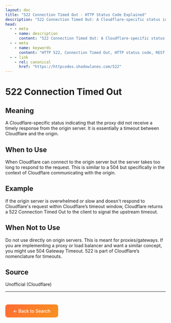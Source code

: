 ```yaml
---
layout: doc
title: "522 Connection Timed Out - HTTP Status Code Explained"
description: "522 Connection Timed Out: A Cloudflare-specific status indicating that the proxy did not receive a timely response from the origin server. It is essentially ..."
head:
  - - meta
    - name: description
      content: "522 Connection Timed Out: A Cloudflare-specific status indicating that the proxy did not receive a timely response from the origin server. It is essentially ..."
  - - meta
    - name: keywords
      content: "HTTP 522, Connection Timed Out, HTTP status code, REST API, web development"
  - - link
    - rel: canonical
      href: "https://httpcodes.shadowlanes.com/522"
---
```


# 522 Connection Timed Out

## Meaning

A Cloudflare-specific status indicating that the proxy did not receive a timely response from the origin server. It is essentially a timeout between Cloudflare and the origin.

## When to Use

When Cloudflare can connect to the origin server but the server takes too long to respond to the request. This is similar to a 504 but specifically in the context of Cloudflare communicating with the origin.

## Example

If the origin server is overwhelmed or slow and doesn't respond to Cloudflare's request within Cloudflare’s timeout window, Cloudflare returns a 522 Connection Timed Out to the client to signal the upstream timeout.

## When Not to Use

Do not use directly on origin servers. This is meant for proxies/gateways. If you are implementing a proxy or load balancer and want a similar concept, you might use 504 Gateway Timeout. 522 is part of Cloudflare’s nomenclature for timeouts.

## Source

Unofficial (Cloudflare)

---

<div style="margin-top: 40px;">
  <a href="/" style="display: inline-block; padding: 12px 24px; background: linear-gradient(135deg, #ff6b35, #f7931e); color: white; text-decoration: none; border-radius: 8px; font-weight: 500;">← Back to Search</a>
</div>
